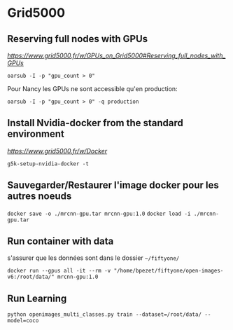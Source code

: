 # Grid5000
## Reserving full nodes with GPUs
*https://www.grid5000.fr/w/GPUs_on_Grid5000#Reserving_full_nodes_with_GPUs*

```
oarsub -I -p "gpu_count > 0"
```

Pour Nancy les GPUs ne sont accessible qu'en production:
```
oarsub -I -p "gpu_count > 0" -q production
```


## Install Nvidia-docker from the standard environment
*https://www.grid5000.fr/w/Docker*

`g5k-setup-nvidia-docker -t`

## Sauvegarder/Restaurer l'image docker pour les autres noeuds
`docker save -o ./mrcnn-gpu.tar mrcnn-gpu:1.0`
`docker load -i ./mrcnn-gpu.tar`

## Run container with data
s'assurer que les données sont dans le dossier `~/fiftyone/`
```
docker run --gpus all -it --rm -v "/home/bpezet/fiftyone/open-images-v6:/root/data/" mrcnn-gpu:1.0
```

## Run Learning
```
python openimages_multi_classes.py train --dataset=/root/data/ --model=coco
```
